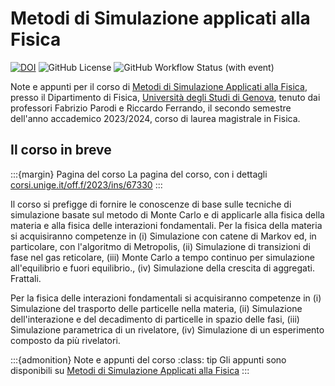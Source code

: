 # Metodi di Simulazione applicati alla Fisica

[![DOI](https://zenodo.org/badge/DOI/10.5281/zenodo.10219115.svg)](https://doi.org/10.5281/zenodo.10219115)
![GitHub License](https://img.shields.io/github/license/mattiasotgia/simulation-methods?color=yellow)
![GitHub Workflow Status (with event)](https://img.shields.io/github/actions/workflow/status/mattiasotgia/simulation-methods/deploy.yml)
<!---![GitHub release (with filter)](https://img.shields.io/github/v/release/mattiasotgia/simulation-methods?color=magenta)-->


Note e appunti per il corso di [Metodi di Simulazione Applicati alla Fisica](https://corsi.unige.it/off.f/2023/ins/67330?codcla=9012), presso il Dipartimento di Fisica, [Università degli Studi di Genova](https://unige.it/), tenuto dai professori Fabrizio Parodi e Riccardo Ferrando, il secondo semestre dell'anno accademico 2023/2024, corso di laurea magistrale in Fisica. 

## Il corso in breve

:::{margin} Pagina del corso
La pagina del corso, con i dettagli [corsi.unige.it/off.f/2023/ins/67330](https://corsi.unige.it/off.f/2023/ins/67330)
:::

Il corso si prefigge di fornire le conoscenze di base sulle tecniche di simulazione basate sul metodo di Monte Carlo e di applicarle alla fisica della materia e alla fisica delle interazioni fondamentali. Per la fisica della materia si acquisiranno competenze in (i) Simulazione con catene di Markov ed, in particolare, con l'algoritmo di Metropolis, (ii) Simulazione di transizioni di fase nel gas reticolare, (iii) Monte Carlo a tempo continuo per simulazione all'equilibrio e fuori equilibrio., (iv) Simulazione della crescita di aggregati. Frattali.

Per la fisica delle interazioni fondamentali si acquisiranno competenze in (i) Simulazione del trasporto delle particelle nella materia, (ii) Simulazione dell'interazione e del decadimento di particelle in spazio delle fasi, (iii) Simulazione parametrica di un rivelatore, (iv) Simulazione di un esperimento composto da più rivelatori. 

:::{admonition} Note e appunti del corso
:class: tip
Gli appunti sono disponibili su [Metodi di Simulazione Applicati alla Fisica](https://mattiasotgia.github.io/simulation-methods)
:::
